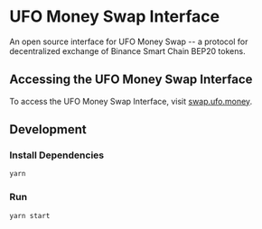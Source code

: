 # UFO Money Swap Interface

An open source interface for UFO Money Swap -- a protocol for decentralized exchange of Binance Smart Chain BEP20 tokens.

## Accessing the UFO Money Swap Interface

To access the UFO Money Swap Interface, visit [swap.ufo.money](https://swap.ufo.money).

## Development

### Install Dependencies

```bash
yarn
```

### Run

```bash
yarn start
```
